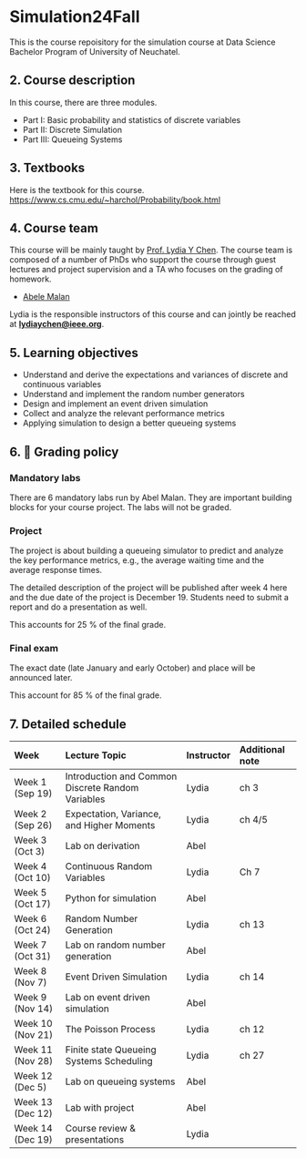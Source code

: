 # Simulation24Fall

This is the course repoisitory for the simulation course at Data Science Bachelor Program of University of Neuchatel.


##  2. <a name='Coursedescription'></a>Course description

In this course, there are three modules.
- Part I: Basic probability and statistics of discrete variables
- Part II: Discrete Simulation
- Part III: Queueing Systems


##  3. <a name='Textbooks'></a>Textbooks
Here is the textbook for this course.
https://www.cs.cmu.edu/~harchol/Probability/book.html

##  4. <a name='Courseteam'></a>Course team

This course will be mainly taught by [Prof. Lydia Y Chen](https://lydiaychen.github.io/). The course team is composed of a number of PhDs who support the course through guest lectures and project supervision and a TA who focuses on the grading of homework.

-  [Abele Malan](mailto:abele.malan@unine.ch)

Lydia is the responsible instructors of this course and can jointly be reached at **lydiaychen@ieee.org**.

##  5. <a name='Learningobjectives'></a>Learning objectives

- Understand and derive the expectations and variances of discrete and continuous variables
- Understand and implement the random number generators
- Design and implement an event driven simulation
- Collect and analyze the relevant performance metrics
- Applying simulation to design a better queueing systems

##  6. <a name='dart:Gradingpolicy'></a>:dart: Grading policy

### Mandatory labs
There are 6 mandatory labs run by Abel Malan. They are important building blocks for your course project. The labs will not be graded.

### Project
The project is about building a queueing simulator to predict and analyze the key performance metrics, e.g., the average waiting time and the average response times.

The detailed description of the project will be published after week 4 here and the due date of the project is December 19. Students need to submit a report and do a presentation as well.

This accounts for 25 % of the final grade.

### Final exam
The exact date (late January and early October) and place will be announced later.

This account for 85 % of the final grade.


##  7. <a name='Detailedschedule'></a>Detailed schedule


**Week**|**Lecture Topic**|**Instructor**|**Additional note**
:-----|:-----|:-----|:-----
Week 1 (Sep 19) | Introduction and Common Discrete Random Variables | Lydia | ch 3
Week 2 (Sep 26) | Expectation, Variance, and Higher Moments | Lydia| ch 4/5
Week 3 (Oct 3) | Lab on derivation | Abel
Week 4 (Oct 10) | Continuous Random Variables | Lydia | Ch 7
Week 5 (Oct 17) | Python for simulation | Abel
Week 6 (Oct 24) | Random Number Generation | Lydia | ch 13
Week 7 (Oct 31) | Lab on random number generation | Abel
Week 8 (Nov 7) | Event Driven Simulation | Lydia | ch 14
Week 9 (Nov 14) | Lab on event driven simulation | Abel
Week 10 (Nov 21) | The Poisson Process | Lydia | ch 12
Week 11 (Nov 28) | Finite state Queueing Systems Scheduling | Lydia | ch 27
Week 12 (Dec 5) | Lab on queueing systems | Abel
Week 13 (Dec 12) | Lab with project | Abel
Week 14 (Dec 19) | Course review & presentations | Lydia
